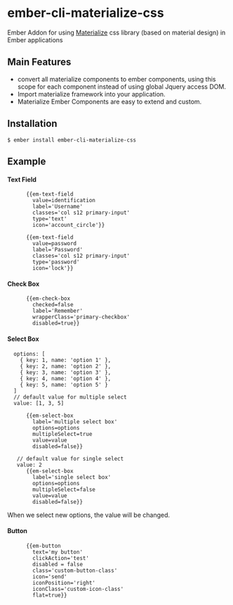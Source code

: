 # ember-cli-materialize-css
Ember Addon for using [Materialize](http://materializecss.com/) css library (based on material design) in Ember applications

## Main Features

* convert all materialize components to ember components, using this scope for each component instead of using global Jquery access DOM.
* Import materialize framework into your application.
* Materialize Ember Components are easy to extend and custom.

## Installation

````
$ ember install ember-cli-materialize-css
````

## Example

#### Text Field

````
      {{em-text-field
        value=identification
        label='Username'
        classes='col s12 primary-input'
        type='text'
        icon='account_circle'}}

      {{em-text-field
        value=password
        label='Password'
        classes='col s12 primary-input'
        type='password'
        icon='lock'}}
````

#### Check Box

````
      {{em-check-box
        checked=false
        label='Remember'
        wrapperClass='primary-checkbox'
        disabled=true}}
````

#### Select Box
````
  options: [
    { key: 1, name: 'option 1' },
    { key: 2, name: 'option 2' },
    { key: 3, name: 'option 3' },
    { key: 4, name: 'option 4' },
    { key: 5, name: 'option 5' }
  ]
  // default value for multiple select
  value: [1, 3, 5]

      {{em-select-box
        label='multiple select box'
        options=options
        multipleSelect=true
        value=value
        disabled=false}}

   // default value for single select
   value: 2
      {{em-select-box
        label='single select box'
        options=options
        multipleSelect=false
        value=value
        disabled=false}}

````
When we select new options, the value will be changed.

#### Button
````
      {{em-button
        text='my button'
        clickAction='test'
        disabled = false
        class='custom-button-class'
        icon='send'
        iconPosition='right'
        iconClass='custom-icon-class'
        flat=true}}
````

